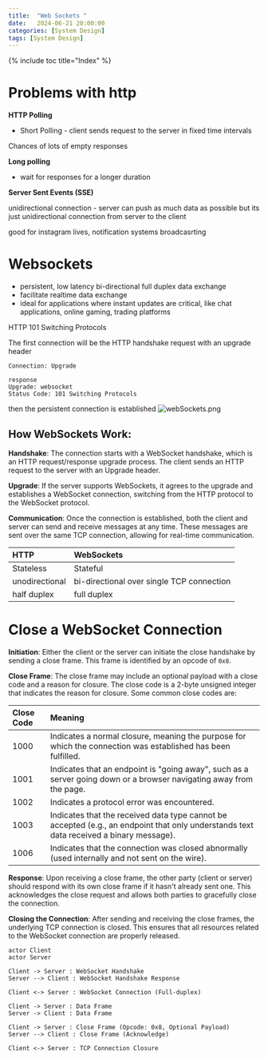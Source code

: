 ```yaml
---
title:  "Web Sockets "
date:   2024-06-21 20:00:00
categories: [System Design]
tags: [System Design]
---
```

{% include toc title="Index" %}

# Problems with http

**HTTP Polling**
- Short Polling - client sends request to the server in fixed time intervals

Chances of lots of empty responses

**Long polling**
- wait for responses for a longer duration

**Server Sent Events  (SSE)**

unidirectional connection - server can push as much data as possible but its just unidirectional connection from server to the client

good for instagram lives, notification systems broadcasrting

# Websockets
- persistent, low latency bi-directional full duplex data exchange
- facilitate realtime data exchange
- ideal for applications where instant updates are critical, like chat applications, online gaming, trading platforms

HTTP 101 Switching Protocols

The first connection will be the HTTP handshake request with an upgrade header

```shell
Connection: Upgrade

response
Upgrade: websocket
Status Code: 101 Switching Protocols
```
then the persistent connection is established
![webSockets.png](..%2F..%2Fassets%2Fimages%2FwebSockets.png)

## How WebSockets Work:
**Handshake**: The connection starts with a WebSocket handshake, which is an HTTP request/response upgrade process. The client sends an HTTP request to the server with an Upgrade header.

**Upgrade**: If the server supports WebSockets, it agrees to the upgrade and establishes a WebSocket connection, switching from the HTTP protocol to the WebSocket protocol.

**Communication**: Once the connection is established, both the client and server can send and receive messages at any time. These messages are sent over the same TCP connection, allowing for real-time communication.


| HTTP           | WebSockets                                |
|:---------------|:------------------------------------------|
| Stateless      | Stateful                                  |  
| unodirectional | bi-directional over single TCP connection |
| half duplex    | full duplex                               |

# Close a WebSocket Connection

**Initiation**: Either the client or the server can initiate the close handshake by sending a close frame. This frame is identified by an opcode of `0x8`.

**Close Frame**: The close frame may include an optional payload with a close code and a reason for closure. The close code is a 2-byte unsigned integer that indicates the reason for closure. Some common close codes are:

| Close Code  | Meaning                                                                                                                                 |
|:------------|:----------------------------------------------------------------------------------------------------------------------------------------|
| 1000        | Indicates a normal closure, meaning the purpose for which the connection was established has been fulfilled.                            |
| 1001        | Indicates that an endpoint is "going away", such as a server going down or a browser navigating away from the page.                     |
| 1002        | Indicates a protocol error was encountered.                                                                                             |
| 1003        | Indicates that the received data type cannot be accepted (e.g., an endpoint that only understands text data received a binary message). |
| 1006        | Indicates that the connection was closed abnormally (used internally and not sent on the wire).                                         |


**Response**: Upon receiving a close frame, the other party (client or server) should respond with its own close frame if it hasn't already sent one. This acknowledges the close request and allows both parties to gracefully close the connection.

**Closing the Connection**: After sending and receiving the close frames, the underlying TCP connection is closed. This ensures that all resources related to the WebSocket connection are properly released.

 ```plantuml!
actor Client
actor Server

Client -> Server : WebSocket Handshake
Server --> Client : WebSocket Handshake Response

Client <-> Server : WebSocket Connection (Full-duplex)

Client -> Server : Data Frame
Server -> Client : Data Frame

Client -> Server : Close Frame (Opcode: 0x8, Optional Payload)
Server --> Client : Close Frame (Acknowledge)

Client <-> Server : TCP Connection Closure
```   




